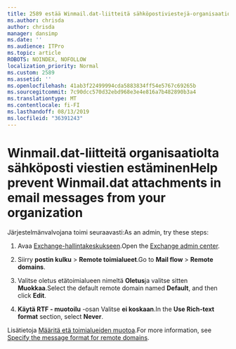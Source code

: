 ```yaml
---
title: 2589 estää Winmail.dat-liitteitä sähköpostiviestejä-organisaatiolta
ms.author: chrisda
author: chrisda
manager: dansimp
ms.date: ''
ms.audience: ITPro
ms.topic: article
ROBOTS: NOINDEX, NOFOLLOW
localization_priority: Normal
ms.custom: 2589
ms.assetid: ''
ms.openlocfilehash: 41ab3f22499994cda5883834ff54e5767c69265b
ms.sourcegitcommit: 7c90dcc570d32ebd968e3e4e816a7b482890b3a4
ms.translationtype: MT
ms.contentlocale: fi-FI
ms.lasthandoff: 08/13/2019
ms.locfileid: "36391243"
---
```

# <a name="help-prevent-winmaildat-attachments-in-email-messages-from-your-organization"></a><span data-ttu-id="60051-102">Winmail.dat-liitteitä organisaatiolta sähköposti viestien estäminen</span><span class="sxs-lookup"><span data-stu-id="60051-102">Help prevent Winmail.dat attachments in email messages from your organization</span></span>

<span data-ttu-id="60051-103">Järjestelmänvalvojana toimi seuraavasti:</span><span class="sxs-lookup"><span data-stu-id="60051-103">As an admin, try these steps:</span></span>

1. <span data-ttu-id="60051-104">Avaa [Exchange-hallintakeskukseen](https://outlook.office365.com/ecp/).</span><span class="sxs-lookup"><span data-stu-id="60051-104">Open the [Exchange admin center](https://outlook.office365.com/ecp/).</span></span>

2. <span data-ttu-id="60051-105">Siirry **postin kulku** > **Remote toimialueet**.</span><span class="sxs-lookup"><span data-stu-id="60051-105">Go to **Mail flow** > **Remote domains**.</span></span>

3. <span data-ttu-id="60051-106">Valitse oletus etätoimialueen nimeltä **Oletus**ja valitse sitten **Muokkaa**.</span><span class="sxs-lookup"><span data-stu-id="60051-106">Select the default remote domain named **Default**, and then click **Edit**.</span></span>

4. <span data-ttu-id="60051-107">**Käytä RTF - muotoilu** -osan Valitse **ei koskaan**.</span><span class="sxs-lookup"><span data-stu-id="60051-107">In the **Use Rich-text format** section, select **Never**.</span></span>

<span data-ttu-id="60051-108">Lisätietoja [Määritä etä toimialueiden muotoa](https://docs.microsoft.com/Exchange/mail-flow-best-practices/remote-domains/remote-domains#specifying-message-format).</span><span class="sxs-lookup"><span data-stu-id="60051-108">For more information, see [Specify the message format for remote domains](https://docs.microsoft.com/Exchange/mail-flow-best-practices/remote-domains/remote-domains#specifying-message-format).</span></span>
